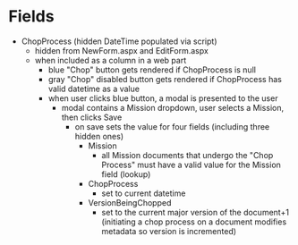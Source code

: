 # Fields
* ChopProcess (hidden DateTime populated via script)
    * hidden from NewForm.aspx and EditForm.aspx
    * when included as a column in a web part
        * blue "Chop" button gets rendered if ChopProcess is null
        * gray "Chop" disabled button gets rendered if ChopProcess has valid datetime as a value
        * when user clicks blue button, a modal is presented to the user
            * modal contains a Mission dropdown, user selects a Mission, then clicks Save
                * on save sets the value for four fields (including three hidden ones)
                    * Mission
                        * all Mission documents that undergo the "Chop Process" must have a valid value for the Mission field (lookup)
                    * ChopProcess
                        * set to current datetime
                    * VersionBeingChopped
                        * set to the current major version of the document+1 (initiating a chop process on a document modifies metadata so version is incremented)



